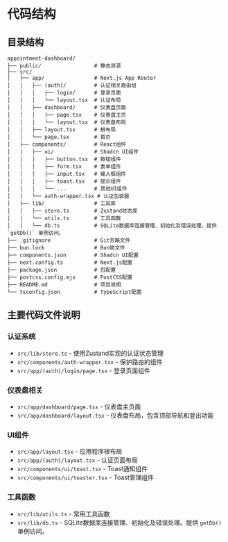# 代码结构

## 目录结构

```
appointment-dashboard/
├── public/                 # 静态资源
├── src/
│   ├── app/                # Next.js App Router 
│   │   ├── (auth)/         # 认证相关路由组
│   │   │   ├── login/      # 登录页面
│   │   │   └── layout.tsx  # 认证布局
│   │   ├── dashboard/      # 仪表盘页面
│   │   │   ├── page.tsx    # 仪表盘主页
│   │   │   └── layout.tsx  # 仪表盘布局
│   │   ├── layout.tsx      # 根布局
│   │   └── page.tsx        # 首页
│   ├── components/         # React组件
│   │   ├── ui/             # Shadcn UI组件
│   │   │   ├── button.tsx  # 按钮组件
│   │   │   ├── form.tsx    # 表单组件
│   │   │   ├── input.tsx   # 输入框组件
│   │   │   ├── toast.tsx   # 提示组件
│   │   │   └── ...         # 其他UI组件
│   │   └── auth-wrapper.tsx # 认证包装器
│   ├── lib/                # 工具库
│   │   ├── store.ts        # Zustand状态库
│   │   └── utils.ts        # 工具函数
│   │   └── db.ts           # SQLite数据库连接管理、初始化及错误处理。提供 `getDb()` 单例访问。
├── .gitignore              # Git忽略文件
├── bun.lock                # Bun锁文件
├── components.json         # Shadcn UI配置
├── next.config.ts          # Next.js配置
├── package.json            # 包配置
├── postcss.config.mjs      # PostCSS配置
├── README.md               # 项目说明
└── tsconfig.json           # TypeScript配置
```

## 主要代码文件说明

### 认证系统

- `src/lib/store.ts` - 使用Zustand实现的认证状态管理
- `src/components/auth-wrapper.tsx` - 保护路由的组件
- `src/app/(auth)/login/page.tsx` - 登录页面组件

### 仪表盘相关

- `src/app/dashboard/page.tsx` - 仪表盘主页面
- `src/app/dashboard/layout.tsx` - 仪表盘布局，包含顶部导航和登出功能

### UI组件

- `src/app/layout.tsx` - 应用程序根布局
- `src/app/(auth)/layout.tsx` - 认证页面布局
- `src/components/ui/toast.tsx` - Toast通知组件
- `src/components/ui/toaster.tsx` - Toast管理组件

### 工具函数

- `src/lib/utils.ts` - 常用工具函数 
- `src/lib/db.ts` - SQLite数据库连接管理、初始化及错误处理。提供 `getDb()` 单例访问。 